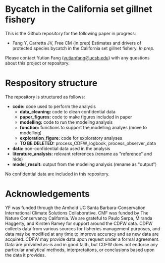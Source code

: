 # Bycatch in the California set gillnet fishery

This is the Github repository for the following paper in progress:

* Fang Y, Carretta JV, Free CM (in prep) Estimates and drivers of protected species bycatch in the California set gillnet fishery. _In prep._

Please contact Yutian Fang (yutianfang@ucsb.edu) with any questions about this project or repository.

# Respository structure

The repository is structured as follows:

* **code:** code used to perform the analysis
  - **data_cleaning:** code to clean confidential data
  - **paper_figures:** code to make figures included in paper
  - **modelling:** code to run the modeling analysis
  - **function:** functions to support the modelling analyes (move to modelling)
  - **exploration_figure:** code for exploratory analyses
  - **TO BE DELETED:** process_CDFW_logbook, process_observer_data
* **data:** non-confidential data used in the analysis
* **literature_analysis:** relevant references (rename as "reference" and hide)
* **model_result:** output from the modeling analysis (rename as "output")

No confidential data are included in this repository.

# Acknowledgements

YF was funded through the Arnhold UC Santa Barbara-Conservation International Climate Solutions Collaborative. CMF was funded by The Nature Conservancy California. We are grateful to Paulo Serpa, Miranda Haggerty, and Kirsten Ramey for support around the CDFW data. CDFW collects data from various sources for fisheries management purposes, and data may be modified at any time to improve accuracy and as new data are acquired. CDFW may provide data upon request under a formal agreement. Data are provided as-is and in good faith, but CDFW does not endorse any particular analytical methods, interpretations, or conclusions based upon the data it provides. 
